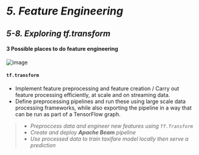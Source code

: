 # _5.	Feature Engineering_


## _5-8. Exploring tf.transform_

#### 3 Possible places to do feature engineering 
![image](https://user-images.githubusercontent.com/79742748/145672165-3d376ce1-2176-47ff-add6-aa5cc09355ed.png)

#### `tf.transform` 


- Implement feature preprocessing and feature creation / Carry out feature processing efficiently, at scale and on streaming data.
- Define preprocessing pipelines and run these using large scale data processing frameworks, while also exporting the pipeline in a way that can be run as part of a TensorFlow graph.

> -   _Preproccess data and engineer new features using `Tf.Transform`_
> -   _Create and deploy **Apache Beam** pipeline_
> -   _Use processed data to train taxifare model locally then serve a prediction_
